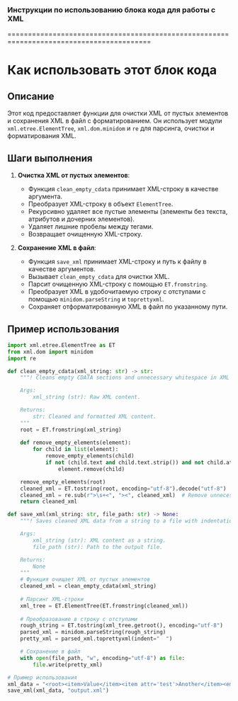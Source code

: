 ### **Инструкции по использованию блока кода для работы с XML**

=========================================================================================

Как использовать этот блок кода
=========================================================================================

Описание
-------------------------
Этот код предоставляет функции для очистки XML от пустых элементов и сохранения XML в файл с форматированием. Он использует модули `xml.etree.ElementTree`, `xml.dom.minidom` и `re` для парсинга, очистки и форматирования XML.

Шаги выполнения
-------------------------
1. **Очистка XML от пустых элементов**:
   - Функция `clean_empty_cdata` принимает XML-строку в качестве аргумента.
   - Преобразует XML-строку в объект `ElementTree`.
   - Рекурсивно удаляет все пустые элементы (элементы без текста, атрибутов и дочерних элементов).
   - Удаляет лишние пробелы между тегами.
   - Возвращает очищенную XML-строку.

2. **Сохранение XML в файл**:
   - Функция `save_xml` принимает XML-строку и путь к файлу в качестве аргументов.
   - Вызывает `clean_empty_cdata` для очистки XML.
   - Парсит очищенную XML-строку с помощью `ET.fromstring`.
   - Преобразует XML в удобочитаемую строку с отступами с помощью `minidom.parseString` и `toprettyxml`.
   - Сохраняет отформатированную XML в файл по указанному пути.

Пример использования
-------------------------

```python
import xml.etree.ElementTree as ET
from xml.dom import minidom
import re

def clean_empty_cdata(xml_string: str) -> str:
    """! Cleans empty CDATA sections and unnecessary whitespace in XML string.

    Args:
        xml_string (str): Raw XML content.

    Returns:
        str: Cleaned and formatted XML content.
    """
    root = ET.fromstring(xml_string)
    
    def remove_empty_elements(element):
        for child in list(element):
            remove_empty_elements(child)
            if not (child.text and child.text.strip()) and not child.attrib and not list(child):
                element.remove(child)

    remove_empty_elements(root)
    cleaned_xml = ET.tostring(root, encoding="utf-8").decode("utf-8")
    cleaned_xml = re.sub(r">\s+<", "><", cleaned_xml)  # Remove unnecessary whitespace
    return cleaned_xml

def save_xml(xml_string: str, file_path: str) -> None:
    """! Saves cleaned XML data from a string to a file with indentation.

    Args:
        xml_string (str): XML content as a string.
        file_path (str): Path to the output file.

    Returns:
        None
    """
    # Функция очищает XML от пустых элементов
    cleaned_xml = clean_empty_cdata(xml_string)
    
    # Парсинг XML-строки
    xml_tree = ET.ElementTree(ET.fromstring(cleaned_xml))
    
    # Преобразование в строку с отступами
    rough_string = ET.tostring(xml_tree.getroot(), encoding="utf-8")
    parsed_xml = minidom.parseString(rough_string)
    pretty_xml = parsed_xml.toprettyxml(indent="  ")

    # Сохранение в файл
    with open(file_path, "w", encoding="utf-8") as file:
        file.write(pretty_xml)

# Пример использования
xml_data = "<root><item>Value</item><item attr='test'>Another</item><empty_item></empty_item></root>"
save_xml(xml_data, "output.xml")